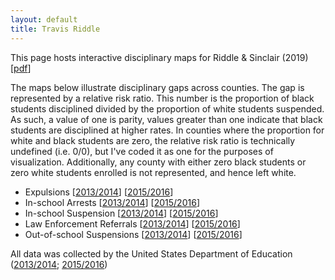 ```yaml
---
layout: default
title: Travis Riddle
---
```


This page hosts interactive disciplinary maps for Riddle & Sinclair (2019) [[pdf](https://osf.io/vy732/)]

The maps below illustrate disciplinary gaps across counties. The gap is represented by a relative risk ratio. This number is the proportion of black students disciplined divided by the proportion of white students suspended. As such, a value of one is parity, values greater than one indicate that black students are disciplined at higher rates. In counties where the proportion for white and black students are zero, the relative risk ratio is technically undefined (i.e. 0/0), but I've coded it as one for the purposes of visualization. Additionally, any county with either zero black students or zero white students enrolled is not represented, and hence left white.

- Expulsions				[[2013/2014](figs/maps/expulsion_combined_2014.html)]		[[2015/2016](figs/maps/expulsion_combined_2016.html)]
- In-school Arrests			[[2013/2014](figs/maps/in_school_arrest_2014.html)]			[[2015/2016](figs/maps/in_school_arrest_2016.html)]
- In-school Suspension 		[[2013/2014](figs/maps/inschool_susp_2014.html)] 			[[2015/2016](inschool_susp_2016.html)]
- Law Enforcement Referrals [[2013/2014](figs/maps/law_enforcement_2014.html)]  		[[2015/2016](law_enforcement_2016.html)]
- Out-of-school Suspensions [[2013/2014](figs/maps/oos_susp_2014.html)]  				[[2015/2016](figs/maps/oos_susp_2016.html)]

All data was collected by the United States Department of Education ([2013/2014](https://www2.ed.gov/about/offices/list/ocr/docs/crdc-2013-14.html); [2015/2016](https://www2.ed.gov/about/offices/list/ocr/docs/crdc-2015-16.html))